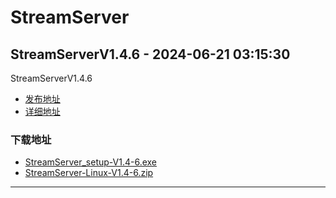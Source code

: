# StreamServer
## StreamServerV1.4.6 - 2024-06-21 03:15:30
StreamServerV1.4.6
*  [发布地址](https://github.com/jadehh/StreamServer/releases/tag/V1.4.6)
*  [详细地址](https://github.com/jadehh/jadehh_file/releases/tag/StreamServerV1.4.6)
### 下载地址
* [StreamServer_setup-V1.4-6.exe](https://gh.ddlc.top/https://github.com/jadehh/jadehh_file/releases/download/StreamServerV1.4.6/StreamServer_setup-V1.4-6.exe)
* [StreamServer-Linux-V1.4-6.zip](https://gh.ddlc.top/https://github.com/jadehh/jadehh_file/releases/download/StreamServerV1.4.6/StreamServer-Linux-V1.4-6.zip)
----